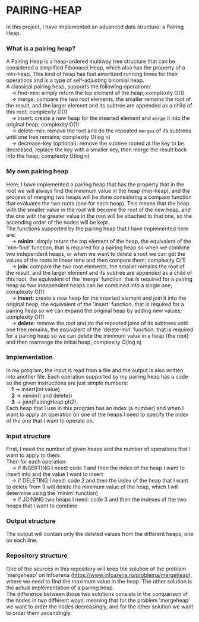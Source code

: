 # PAIRING-HEAP

In this project, I have implemented an advanced data structure: a Pairing Heap.

### What is a pairing heap? 
A Pairing Heap is a heap-ordered multiway tree structure that can be considered a simplified Fibonacci Heap, which also has the property of a min-heap. This kind of heap has fast amortized running times for their operations and is a type of self-adjusting binomial heap. <br />
A classical pairing heap, supports the following operations: <br />
	&emsp;-> find-min: simply return the top element of the heap; complexity O(1) <br />
	&emsp;-> merge: compare the two root elements, the smaller remains the root of the result, and the larger element and its subtree are appended as a child of this root; complexity O(1) <br />
	&emsp;-> insert: create a new heap for the inserted element and `merge` it into the original heap; complexity O(1) <br />
	&emsp;-> delete-min: remove the root and do the repeated `merges` of its subtrees until one tree remains; complexity O(log n) <br />
	&emsp;-> decrease-key (optional): remove the subtree rooted at the key to be decreased, replace the key with a smaller key, then merge the result back into the heap; complexity O(log n) <br />

### My own pairing heap
Here, I have implemented a pairing heap that has the property that in the root we will always find the minimum value in the heap (min-heap), and the process of merging two heaps will be done considering a compare function that evaluates the two roots (one for each heap). This means that the heap with the smaller value in the root will become the root of the new heap, and the one with the greater value in the root will be attached to that one, so the ascending order of the nodes will be kept. <br />
The functions supported by the pairing heap that I have implemented here are: <br />
	&emsp;-> **minim**: simply return the top element of the heap, the equivalent of the 'min-find' function, that is required for a pairing heap so when we combine two independent heaps, or when we want to delete a root we can get the values of the roots in linear time and then compare them; complexity O(1) <br />
	&emsp;-> **join**: compare the two root elements, the smaller remains the root of the result, and the larger element and its subtree are appended as a child of this root, the equivalent of the 'merge' function, that is required for a pairing heap so two independent heaps can be combined into a single one; complexity O(1) <br />
	&emsp;-> **insert**: create a new heap for the inserted element and join it into the original heap, the equivalent of the 'insert' function, that is required for a pairing heap so we can expand the original heap by adding new values; complexity O(1) <br />
	&emsp;-> **delete**: remove the root and do the repeated joins of its subtrees until one tree remains, the equivalent of the 'delete-min' function, that is required for a pairing heap so we can delete the minimum value in a heap (the root) and then rearrange the initial heap; complexity O(log n) <br />

### Implementation
In my program, the input is read from a file and the output is also written into another file. Each operation supported by my pairing heap has a code so the given instructions are just simple numbers: <br />
&emsp;**1** -> insert(int value) <br />
&emsp;**2** -> minim() and delete() <br />
&emsp;**3** -> join(PairingHeap ph2) <br />
Each heap that I use in this program has an index (a number) and when I want to apply an operation on one of the heaps I need to specify the index of the one that I want to operate on.  <br />

### Input structure
First, I need the number of given heaps and the number of operations that I want to apply to them. <br />
Then for each operation: <br />
  &emsp;-> if INSERTING I need: code 1 and then the index of the heap I want to insert into and the value I want to insert <br />
  &emsp;-> if DELETING I need: code 2 and then the index of the heap that I want to delete from (I will delete the minimum value of the heap, which I will determine using the 'minim' function) <br />
  &emsp;-> if JOINING two heaps I need: code 3 and then the indexes of the two heaps that I want to combine <br />
  
### Output structure
The output will contain only the deleted values from the different heaps, one on each line. <br />

### Repository structure
One of the sources in this repository will keep the solution of the problem 'mergeheap' on Infoarena (https://www.infoarena.ro/problema/mergeheap), where we need to find the maximum value in the heap. The other solution is the actual implementation of a pairing heap. <br />
The difference between those two solutions consists in the comparison of the nodes in two different ways: meaning that for the problem 'mergeheap' we want to order the nodes decreasingly, and for the other solution we want to order them ascendingly. <br />

